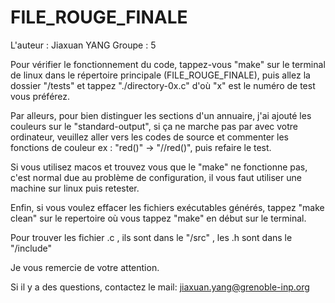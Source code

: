 # FILE_ROUGE_FINALE
L'auteur : Jiaxuan YANG
Groupe : 5

Pour vérifier le fonctionnement du code, tappez-vous "make" sur le terminal de linux dans le répertoire principale (FILE_ROUGE_FINALE), puis allez la dossier "/tests" et tappez "./directory-0x.c" d'où "x" est le numéro de test vous préférez. 

Par alleurs, pour bien distinguer les sections d'un annuaire, j'ai ajouté les couleurs sur le "standard-output", si ça ne marche pas par avec votre ordinateur, veuillez aller vers les codes de source et commenter les fonctions de couleur ex : "red()" -> "//red()", puis refaire le test.

Si vous utilisez macos et trouvez vous que le "make" ne fonctionne pas, c'est normal due au problème de configuration, il vous faut utiliser une machine sur linux puis retester.

Enfin, si vous voulez effacer les fichiers exécutables générés, tappez "make clean" sur le repertoire où vous tappez "make" en début sur le terminal.

Pour trouver les fichier .c , ils sont dans le "/src" , les .h sont dans le "/include"

Je vous remercie de votre attention.

Si il y a des questions, contactez le mail: jiaxuan.yang@grenoble-inp.org

